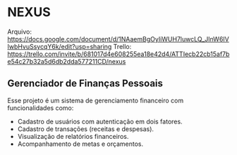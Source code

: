 # NEXUS

Arquivo: https://docs.google.com/document/d/1NAaemBgOyIiWUH7luwcLQ_JInW6IVIwbHvuSsycqY6k/edit?usp=sharing
Trello: https://trello.com/invite/b/681017d4e608255ea18e42d4/ATTIecb22cb15af7be54c27b32a5d6db2dda577211CD/nexus

## Gerenciador de Finanças Pessoais

Esse projeto é um sistema de gerenciamento financeiro com funcionalidades como:
- Cadastro de usuários com autenticação em dois fatores.
- Cadastro de transações (receitas e despesas).
- Visualização de relatórios financeiros.
- Acompanhamento de metas e orçamentos.